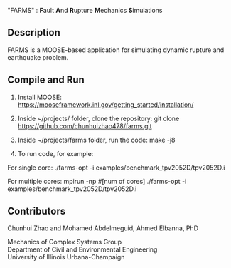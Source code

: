 "FARMS" : **F**ault **A**nd **R**upture **M**echanics **S**imulations

## Description

FARMS is a MOOSE-based application for simulating dynamic rupture and earthquake problem.

## Compile and Run

1. Install MOOSE: https://mooseframework.inl.gov/getting_started/installation/ 

2. Inside ~/projects/ folder, clone the repository: git clone https://github.com/chunhuizhao478/farms.git

3. Inside ~/projects/farms folder, run the code: make -j8

4. To run code, for example: 

For single core: ./farms-opt -i examples/benchmark_tpv2052D/tpv2052D.i 

For multiple cores: mpirun -np #[num of cores] ./farms-opt -i examples/benchmark_tpv2052D/tpv2052D.i 

## Contributors

Chunhui Zhao and Mohamed Abdelmeguid, Ahmed Elbanna, PhD

Mechanics of Complex Systems Group\
Department of Civil and Environmental Engineering\
University of Illinois Urbana-Champaign
